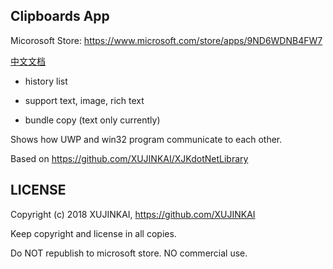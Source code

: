 Clipboards App
---

Micorosoft Store: https://www.microsoft.com/store/apps/9ND6WDNB4FW7

[中文文档](https://github.com/XUJINKAI/Clipboards/wiki/中文文档)

- history list

- support text, image, rich text

- bundle copy (text only currently)

Shows how UWP and win32 program communicate to each other.

Based on https://github.com/XUJINKAI/XJKdotNetLibrary


LICENSE
---

Copyright (c) 2018 XUJINKAI, https://github.com/XUJINKAI

Keep copyright and license in all copies.

Do NOT republish to microsoft store. NO commercial use.

